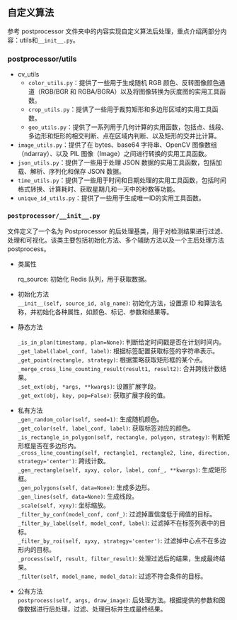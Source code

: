## 自定义算法
参考 postprocessor 文件夹中的内容实现自定义算法后处理，重点介绍两部分内容：utils和`__init__.py`。

### postprocessor/utils
- cv_utils
    - `color_utils.py`：提供了一些用于生成随机 RGB 颜色、反转图像颜色通道（RGB/BGR 和 RGBA/BGRA）以及将图像转换为灰度图的实用工具函数。
    - `crop_utils.py`：提供了一些用于裁剪矩形和多边形区域的实用工具函数。
    - `geo_utils.py`：提供了一系列用于几何计算的实用函数，包括点、线段、多边形和矩形的相交判断、点在区域内判断、以及矩形的交并比计算。
- `image_utils.py`：提供了在 bytes、base64 字符串、OpenCV 图像数组（ndarray）、以及 PIL 图像（Image）之间进行转换的实用工具函数。
- `json_utils.py`：提供了一些用于处理 JSON 数据的实用工具函数，包括加载、解析、序列化和保存 JSON 数据。
- `time_utils.py`：提供了一些用于时间和日期处理的实用工具函数，包括时间格式转换、计算耗时、获取星期几和一天中的秒数等功能。
- `unique_id_utils.py`：提供了一些用于生成唯一ID的实用工具函数。


### `postprocessor/__init__.py`
文件定义了一个名为 Postprocessor 的后处理基类，用于对检测结果进行过滤、处理和可视化。该类主要包括初始化方法、多个辅助方法以及一个主后处理方法 postprocess。

- 类属性  

    rq_source: 初始化 Redis 队列，用于获取数据。

- 初始化方法  
    `__init__(self, source_id, alg_name)`: 初始化方法，设置源 ID 和算法名称，并初始化各种属性，如颜色、标记、参数和结果等。

- 静态方法  

    `_is_in_plan(timestamp, plan=None)`: 判断给定时间戳是否在计划时间内。  
    `_get_label(label_conf, label)`: 根据标签配置获取标签的字符串表示。  
    `_get_point(rectangle, strategy)`: 根据策略获取矩形框的某个点。  
    `_merge_cross_line_counting_result(result1, result2)`: 合并跨线计数结果。  
    `_set_ext(obj, *args, **kwargs)`: 设置扩展字段。  
    `_get_ext(obj, key, pop=False)`: 获取扩展字段的值。  

- 私有方法  
    `_gen_random_color(self, seed=1)`: 生成随机颜色。  
    `_get_color(self, label_conf, label)`: 获取标签对应的颜色。  
    `_is_rectangle_in_polygon(self, rectangle, polygon, strategy)`: 判断矩形框是否在多边形内。  
    `_cross_line_counting(self, rectangle1, rectangle2, line, direction, strategy='center')`: 跨线计数。  
    `_gen_rectangle(self, xyxy, color, label, conf_, **kwargs)`: 生成矩形框。  
    `_gen_polygons(self, data=None)`: 生成多边形。  
    `_gen_lines(self, data=None)`: 生成线段。  
    `_scale(self, xyxy)`: 坐标缩放。  
    `_filter_by_conf(model_conf, conf_)`: 过滤掉置信度低于阈值的目标。  
    `_filter_by_label(self, model_conf, label)`: 过滤掉不在标签列表中的目标。  
    `_filter_by_roi(self, xyxy, strategy='center')`: 过滤掉中心点不在多边形内的目标。  
    `_process(self, result, filter_result)`: 处理过滤后的结果，生成最终结果。  
    `_filter(self, model_name, model_data)`: 过滤不符合条件的目标。  

- 公有方法  
`postprocess(self, args, draw_image)`: 后处理方法。根据提供的参数和图像数据进行后处理，过滤、处理目标并生成最终结果。